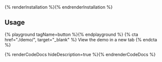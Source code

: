 {% renderInstallation %}{% endrenderInstallation %}

## Usage
  {% playground tagName=button %}{% endplayground %}
  {% cta href="./demo/", target="_blank" %}
View the demo in a new tab
  {% endcta %}

{% renderCodeDocs hideDescription=true %}{% endrenderCodeDocs %}
